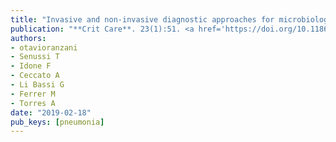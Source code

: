 ```yaml
---
title: "Invasive and non-invasive diagnostic approaches for microbiological diagnosis of hospital-acquired pneumonia"
publication: "**Crit Care**. 23(1):51. <a href='https://doi.org/10.1186/s13054-019-2348-2' target='_blank' rel='noopener noreferrer'>10.1186/s13054-019-2348-2</a>"
authors:
- otavioranzani
- Senussi T
- Idone F
- Ceccato A
- Li Bassi G
- Ferrer M
- Torres A
date: "2019-02-18"
pub_keys: [pneumonia]
---
```

